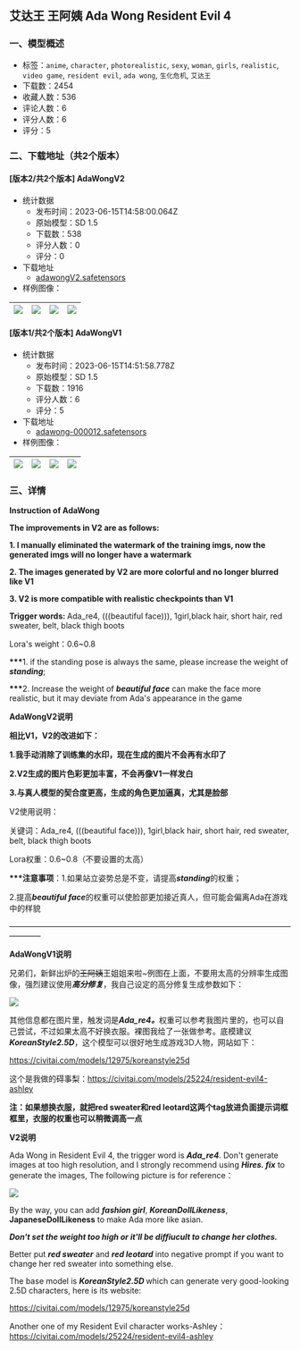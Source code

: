 ## 艾达王 王阿姨 Ada Wong Resident Evil 4
### 一、模型概述

- 标签：`anime`, `character`, `photorealistic`, `sexy`, `woman`, `girls`, `realistic`, `video game`, `resident evil`, `ada wong`, `生化危机`, `艾达王`
- 下载数：2454
- 收藏人数：536
- 评论人数：6
- 评分人数：6
- 评分：5

### 二、下载地址（共2个版本）

#### [版本2/共2个版本] AdaWongV2

- 统计数据
  - 发布时间：2023-06-15T14:58:00.064Z
  - 原始模型：SD 1.5
  - 下载数：538
  - 评分人数：0
  - 评分：0
- 下载地址
  - [adawongV2.safetensors](https://civitai.com/api/download/models/96627)
- 样例图像：

| <img src="https://image.civitai.com/xG1nkqKTMzGDvpLrqFT7WA/0aaa5827-1fc7-432b-9dbf-9e1f70ebf8af/width=450/1154848.jpeg" /> | <img src="https://image.civitai.com/xG1nkqKTMzGDvpLrqFT7WA/f14b967a-7962-49b5-b453-cc02858ace0f/width=450/1154891.jpeg" /> | <img src="https://image.civitai.com/xG1nkqKTMzGDvpLrqFT7WA/e9223049-9782-450e-8177-5f2e3c7c2fbc/width=450/1154867.jpeg" /> | <img src="https://image.civitai.com/xG1nkqKTMzGDvpLrqFT7WA/0d1b9a69-d1d1-401b-93e2-84c6074d6a44/width=450/1154865.jpeg" /> |
| ---- | ---- | ---- | ---- |

#### [版本1/共2个版本] AdaWongV1

- 统计数据
  - 发布时间：2023-06-15T14:51:58.778Z
  - 原始模型：SD 1.5
  - 下载数：1916
  - 评分人数：6
  - 评分：5
- 下载地址
  - [adawong-000012.safetensors](https://civitai.com/api/download/models/31208)
- 样例图像：

| <img src="https://image.civitai.com/xG1nkqKTMzGDvpLrqFT7WA/51d925a7-f450-4e2a-a02c-fee496a44700/width=450/354934.jpeg" /> | <img src="https://image.civitai.com/xG1nkqKTMzGDvpLrqFT7WA/1b58fb98-84ea-4fec-7c1e-406f9c107500/width=450/361880.jpeg" /> | <img src="https://image.civitai.com/xG1nkqKTMzGDvpLrqFT7WA/b33e17f4-e20a-4fa1-3cc9-864cbdfda300/width=450/365130.jpeg" /> | <img src="https://image.civitai.com/xG1nkqKTMzGDvpLrqFT7WA/a971d336-287b-4600-d069-9bd8e32be300/width=450/365526.jpeg" /> |
| ---- | ---- | ---- | ---- |


### 三、详情
<p><strong>Instruction of AdaWong</strong></p><p><strong>The improvements in V2 are as follows:</strong></p><p><strong>1. I manually eliminated the watermark of the training imgs, now the generated imgs will no longer have a watermark</strong></p><p><strong>2. The images generated by V2 are more colorful and no longer blurred like V1</strong></p><p><strong>3. V2 is more compatible with realistic checkpoints than V1</strong></p><p></p><p><strong>Trigger words: </strong>Ada_re4, (((beautiful face))), 1girl,black hair, short hair, red sweater, belt, black thigh boots</p><p></p><p>Lora's weight：0.6~0.8</p><p></p><p><strong>***</strong>1. if the standing pose is always the same, please increase the weight of <strong><em>standing</em></strong>;</p><p><strong>***</strong>2. Increase the weight of <strong><em>beautiful face</em></strong> can make the face more realistic, but it may deviate from Ada's appearance in the game</p><p></p><p><strong>AdaWongV2说明</strong></p><p></p><p><strong>相比V1，V2的改进如下：</strong></p><p><strong>1.我手动消除了训练集的水印，现在生成的图片不会再有水印了</strong></p><p><strong>2.V2生成的图片色彩更加丰富，不会再像V1一样发白</strong></p><p><strong>3.与真人模型的契合度更高，生成的角色更加逼真，尤其是脸部</strong></p><p></p><p>V2使用说明：</p><p>关键词：Ada_re4, (((beautiful face))), 1girl,black hair, short hair, red sweater, belt, black thigh boots</p><p></p><p>Lora权重：0.6~0.8（不要设置的太高）</p><p></p><p><strong>***注意事项</strong>：1.如果站立姿势总是不变，请提高<strong><em>standing</em></strong>的权重；</p><p>2.提高<strong><em>beautiful face</em></strong>的权重可以使脸部更加接近真人，但可能会偏离Ada在游戏中的样貌</p><p>————————————————————————————————————————</p><p><strong>AdaWongV1说明</strong></p><p></p><p>兄弟们，新鲜出炉的<s>王阿姨</s>王姐姐来啦~例图在上面，不要用太高的分辨率生成图像，强烈建议使用<strong><em>高分修复</em></strong>，我自己设定的高分修复生成参数如下：</p><p><img src="https://imagecache.civitai.com/xG1nkqKTMzGDvpLrqFT7WA/8e79c841-9445-471d-ec4e-8d17a1ab8f00/width=525/8e79c841-9445-471d-ec4e-8d17a1ab8f00" /></p><p>其他信息都在图片里，触发词是<strong><em>Ada_re4。</em></strong>权重可以参考我图片里的，也可以自己尝试，不过如果太高不好换衣服。裸图我给了一张做参考。底模建议<strong><em>KoreanStyle2.5D</em></strong>，这个模型可以很好地生成游戏3D人物，网站如下：</p><p><a target="_blank" rel="ugc" href="https://civitai.com/models/12975/koreanstyle25d">https://civitai.com/models/12975/koreanstyle25d</a></p><p>这个是我做的碍事梨：<a target="_blank" rel="ugc" href="https://civitai.com/models/25224/resident-evil4-ashley">https://civitai.com/models/25224/resident-evil4-ashley</a></p><p><strong>注：如果想换衣服，就把red sweater和red leotard这两个tag放进负面提示词框框里，衣服的权重也可以稍微调高一点</strong></p><p></p><p><strong>V2说明</strong></p><p>Ada Wong in Resident Evil 4, the trigger word is <strong><em>Ada_re4</em></strong>. Don't generate images at too high resolution, and I strongly recommend using <strong><em>Hires. fix</em></strong> to generate the images, The following picture is for reference：</p><p><img src="https://imagecache.civitai.com/xG1nkqKTMzGDvpLrqFT7WA/8e79c841-9445-471d-ec4e-8d17a1ab8f00/width=525/8e79c841-9445-471d-ec4e-8d17a1ab8f00" /></p><p>By the way, you can add <strong><em>fashion girl</em></strong>, <strong><em>KoreanDollLikeness</em></strong>, <strong>JapaneseDollLikeness</strong> to make Ada more like asian.</p><p><strong><em>Don't set the weight too high or it'll be diffiucult to change her clothes.</em></strong></p><p>Better put <strong><em>red sweater</em></strong> and <strong><em>red leotard</em></strong> into negative prompt if you want to change her red sweater into something else.</p><p>The base model is <strong><em>KoreanStyle2.5D </em></strong>which can generate very good-looking 2.5D characters, here is its website:</p><p><a target="_blank" rel="ugc" href="https://civitai.com/models/12975/koreanstyle25d">https://civitai.com/models/12975/koreanstyle25d</a></p><p>Another one of my Resident Evil character works-Ashley：<a target="_blank" rel="ugc" href="https://civitai.com/models/25224/resident-evil4-ashley">https://civitai.com/models/25224/resident-evil4-ashley</a></p>